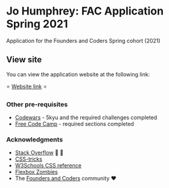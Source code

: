 # Jo Humphrey: FAC Application Spring 2021

Application for the Founders and Coders Spring cohort (2021)

## View site

You can view the application website at the following link: 

:star: [Website link](http://joko208.github.io) :star:


### Other pre-requisites

* [Codewars](https://www.codewars.com/users/joko208) - 5kyu and the required challenges completed
* [Free Code Camp](https://www.freecodecamp.org/fcc1cb04562-cfcc-4ba2-994f-30d07296d375) - required sections completed


### Acknowledgments

* [Stack Overflow](https://stackoverflow.com/questions) :pray: :pray:
* [CSS-tricks](https://css-tricks.com/)
* [W3Schools CSS reference](https://www.w3schools.com/cssref/default.asp)
* [Flexbox Zombies](https://mastery.games/flexboxzombies/)
* The [Founders and Coders](https://www.foundersandcoders.com) community :heart:
